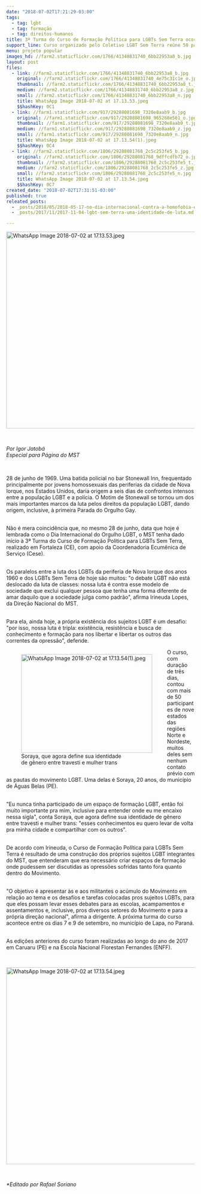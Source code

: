 ```yaml
---
date: "2018-07-02T17:21:29-03:00"
tags:
  - tag: lgbt
  - tag: formação
  - tag: direitos-humanos
title: 3ª Turma do Curso de Formação Política para LGBTs Sem Terra ocorre em Fortaleza
support_line: Curso organizado pelo Coletivo LGBT Sem Terra reúne 50 participantes de estados do Norte e Nordeste
menu: projeto popular
images_hd: //farm2.staticflickr.com/1766/41348831740_6bb22953a8_b.jpg
layout: post
files:
  - link: //farm2.staticflickr.com/1766/41348831740_6bb22953a8_b.jpg
    original: //farm2.staticflickr.com/1766/41348831740_4e75c31c1e_o.jpg
    thumbnail: //farm2.staticflickr.com/1766/41348831740_6bb22953a8_t.jpg
    medium: //farm2.staticflickr.com/1766/41348831740_6bb22953a8_z.jpg
    small: //farm2.staticflickr.com/1766/41348831740_6bb22953a8_n.jpg
    title: WhatsApp Image 2018-07-02 at 17.13.53.jpeg
    $$hashKey: 0C1
  - link: //farm1.staticflickr.com/917/29288081698_7320e8aab9_b.jpg
    original: //farm1.staticflickr.com/917/29288081698_965268e561_o.jpg
    thumbnail: //farm1.staticflickr.com/917/29288081698_7320e8aab9_t.jpg
    medium: //farm1.staticflickr.com/917/29288081698_7320e8aab9_z.jpg
    small: //farm1.staticflickr.com/917/29288081698_7320e8aab9_n.jpg
    title: WhatsApp Image 2018-07-02 at 17.13.54(1).jpeg
    $$hashKey: 0C4
  - link: //farm2.staticflickr.com/1806/29288081768_2c5c253fe5_b.jpg
    original: //farm2.staticflickr.com/1806/29288081768_9dffcdfb72_o.jpg
    thumbnail: //farm2.staticflickr.com/1806/29288081768_2c5c253fe5_t.jpg
    medium: //farm2.staticflickr.com/1806/29288081768_2c5c253fe5_z.jpg
    small: //farm2.staticflickr.com/1806/29288081768_2c5c253fe5_n.jpg
    title: WhatsApp Image 2018-07-02 at 17.13.54.jpeg
    $$hashKey: 0C7
created_date: "2018-07-02T17:31:51-03:00"
published: true
releated_posts:
  - _posts/2018/05/2018-05-17-no-dia-internacional-contra-a-homofobia-entidades-lancam-manifesto-pela-igualdade-e-contra-a-violencia.md
  - _posts/2017/11/2017-11-04-lgbt-sem-terra-uma-identidade-de-luta.md

---
```

<p><img alt="WhatsApp Image 2018-07-02 at 17.13.53.jpeg" height="525" src="//farm2.staticflickr.com/1766/41348831740_6bb22953a8_b.jpg" width="700" /></p>

<p>&nbsp;</p>

<p><em>Por Igor Jatob&aacute;<br />
Especial para P&aacute;gina do MST</em></p>

<p>&nbsp;</p>

<p>28 de junho de 1969. Uma batida policial no bar Stonewall Inn, frequentado principalmente por jovens homossexuais das periferias da cidade de Nova Iorque, nos Estados Unidos, daria origem a seis dias de confrontos intensos entre a popula&ccedil;&atilde;o LGBT e a pol&iacute;cia. O Motim de Stonewall se tornou um dos mais importantes marcos da luta pelos direitos da popula&ccedil;&atilde;o LGBT, dando origem, inclusive, &agrave; primeira Parada do Orgulho Gay.</p>

<p><br />
N&atilde;o &eacute; mera coincid&ecirc;ncia que, no mesmo 28 de junho, data que hoje &eacute; lembrada como o Dia Internacional do Orgulho LGBT, o MST tenha dado in&iacute;cio &agrave; 3&ordf; Turma do Curso de Forma&ccedil;&atilde;o Pol&iacute;tica para LGBTs Sem Terra, realizado em Fortaleza (CE), com apoio da Coordenadoria Ecum&ecirc;nica de Servi&ccedil;o (Cese).</p>

<p><br />
Os paralelos entre a luta dos LGBTs da periferia de Nova Iorque dos anos 1960 e dos LGBTs Sem Terra de hoje s&atilde;o muitos: &quot;o debate LGBT n&atilde;o est&aacute; deslocado da luta de classes: nossa luta &eacute; contra esse modelo de sociedade que exclui qualquer pessoa que tenha uma forma diferente de amar daquilo que a sociedade julga como padr&atilde;o&quot;, afirma Irineuda Lopes, da Dire&ccedil;&atilde;o Nacional do MST.</p>

<p><br />
Para ela, ainda hoje, a pr&oacute;pria exist&ecirc;ncia dos sujeitos LGBT &eacute; um desafio: &quot;por isso, nossa luta &eacute; tripla: exist&ecirc;ncia, resist&ecirc;ncia e busca de conhecimento e forma&ccedil;&atilde;o para nos libertar e libertar os outros das correntes da opress&atilde;o&quot;, defende.</p>

<figure class="image" style="float:left"><img alt="WhatsApp Image 2018-07-02 at 17.13.54(1).jpeg" height="263" src="//farm1.staticflickr.com/917/29288081698_7320e8aab9_b.jpg" width="350" />
<figcaption>Soraya, que agora define sua identidade<br />
de g&ecirc;nero entre travesti e mulher trans</figcaption>
</figure>

<p>O curso, com dura&ccedil;&atilde;o de tr&ecirc;s dias, contou com mais de 50 participantes de nove estados das regi&otilde;es Norte e Nordeste, muitos deles sem nenhum contato pr&eacute;vio com as pautas do movimento LGBT. Uma delas &eacute; Soraya, 20 anos, do munic&iacute;pio de &Aacute;guas Belas (PE).</p>

<p><br />
&quot;Eu nunca tinha participado de um espa&ccedil;o de forma&ccedil;&atilde;o LGBT, ent&atilde;o foi muito importante pra mim, inclusive para entender onde eu me encaixo nessa sigla&quot;, conta Soraya, que agora define sua identidade de g&ecirc;nero entre travesti e mulher trans: &quot;esses conhecimentos eu quero levar de volta pra minha cidade e compartilhar com os outros&quot;.</p>

<p><br />
De acordo com Irineuda, o Curso de Forma&ccedil;&atilde;o Pol&iacute;tica para LGBTs Sem Terra &eacute; resultado de uma constru&ccedil;&atilde;o dos pr&oacute;prios sujeitos LGBT integrantes do MST, que entenderam que era necess&aacute;rio criar espa&ccedil;os de forma&ccedil;&atilde;o onde pudessem ser discutidas as opress&otilde;es sofridas tanto fora quanto dentro do Movimento.</p>

<p><br />
&quot;O objetivo &eacute; apresentar &agrave;s e aos militantes o ac&uacute;mulo do Movimento em rela&ccedil;&atilde;o ao tema e os desafios e tarefas colocadas pros sujeitos LGBTs, para que eles possam levar esses debates para as escolas, acampamentos e assentamentos e, inclusive, pros diversos setores do Movimento e para a pr&oacute;pria dire&ccedil;&atilde;o nacional&quot;, afirma a dirigente. A pr&oacute;xima turma do curso acontece entre os dias 7 e 9 de setembro, no munic&iacute;pio de Lapa, no Paran&aacute;.</p>

<p><br />
As edi&ccedil;&otilde;es anteriores do curso foram realizadas ao longo do ano de 2017 em Caruaru (PE) e na Escola Nacional Florestan Fernandes (ENFF).</p>

<p>&nbsp;</p>

<p><img alt="WhatsApp Image 2018-07-02 at 17.13.54.jpeg" height="525" src="//farm2.staticflickr.com/1806/29288081768_2c5c253fe5_b.jpg" width="700" /></p>

<p>&nbsp;</p>

<p><em>*Editado por Rafael Soriano</em></p>
